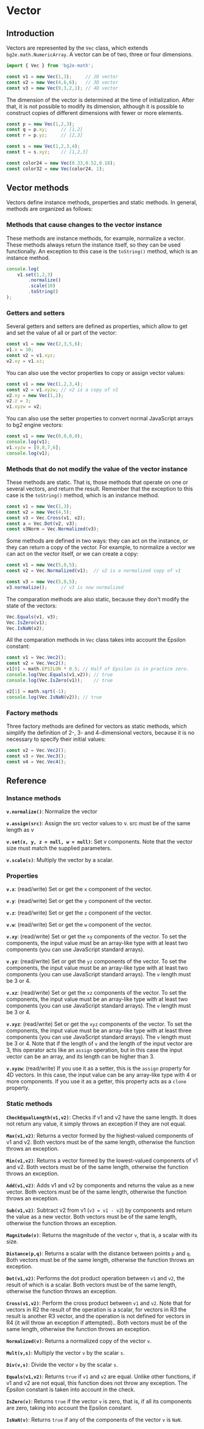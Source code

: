 # Vector

## Introduction

Vectors are represented by the `Vec` class, which extends `bg2e.math.NumericArray`. A vector can be of two, three or four dimensions.

```js
import { Vec } from 'bg2e-math';

const v1 = new Vec(1,3);     // 2D vector
const v2 = new Vec(4,6,6);   // 3D vector
const v3 = new Vec(9,3,2,1); // 4D vector
```

The dimension of the vector is determined at the time of initialization. After that, it is not possible to modify its dimension, although it is possible to construct copies of different dimensions with fewer or more elements.

```js
const p = new Vec(1,2,3);
const q = p.xy;     // [1,2]
const r = p.yz;     // [2,3]

const s = new Vec(1,2,3,4);
const t = s.xyz;    // [1,2,3]

const color24 = new Vec(0.33,0.52,0.18);
const color32 = new Vec(color24, 1);
```

## Vector methods

Vectors define instance methods, properties and static methods. In general, methods are organized as follows:

### Methods that cause changes to the vector instance

These methods are instance methods, for example, normalize a vector. These methods always return the instance itself, so they can be used functionally. An exception to this case is the `toString()` method, which is an instance method.

```js
console.log(
    v1.set(1,2,3)
        .normalize()
        .scale(10)
        .toString()
);
```

### Getters and setters

Several getters and setters are defined as properties, which allow to get and set the value of all or part of the vector:

```js
const v1 = new Vec(2,3,5,6);
v1.x = 10;
const v2 = v1.xyz;
v2.xy = v1.xz;
```

You can also use the vector properties to copy or assign vector values:

```js
const v1 = new Vec(1,2,3,4);
const v2 = v1.xyzw; // v2 is a copy of v1
v2.xy = new Vec(1,2);
v2.z = 3;
v1.xyzw = v2;
```
You can also use the setter properties to convert normal JavaScript arrays to bg2 engine vectors:

```js
const v1 = new Vec(0,0,0,0);
console.log(v1);
v1.xyzw = [9,8,7,6];
console.log(v1);
```

### Methods that do not modify the value of the vector instance

These methods are static. That is, those methods that operate on one or several vectors, and return the result. Remember that the exception to this case is the `toString()` method, which is an instance method.

```js
const v1 = new Vec(1,3);
const v2 = new Vec(4,5);
const v3 = Vec.Cross(v1, v2);
const a = Vec.Dot(v2, v3);
const v3Norm = Vec.Normalized(v3);
```

Some methods are defined in two ways: they can act on the instance, or they can return a copy of the vector. For example, to normalize a vector we can act on the vector itself, or we can create a copy:

```js
const v1 = new Vec(5,0,5);
const v2 = Vec.Normalized(v1);  // v2 is a normalized copy of v1

const v3 = new Vec(5,0,5);
v3.normalize();     // v3 is now normalized
```

The comparation methods are also static, because they don't modify the state of the vectors:

```js
Vec.Equals(v1, v3);
Vec.IsZero(v1);
Vec.IsNaN(v2);
```

All the comparation methods in `Vec` class takes into account the Epsilon constant:

```js
const v1 = Vec.Vec2();
const v2 = Vec.Vec2();
v1[0] = math.EPSILON * 0.5; // Half of Epsilon is in practice zero.
console.log(Vec.Equals(v1,v2)); // true
console.log(Vec.IsZero(v1));    // true

v2[1] = math.sqrt(-1);
console.log(Vec.IsNaN(v2)); // true
```

### Factory methods

Three factory methods are defined for vectors as static methods, which simplify the definition of 2-, 3- and 4-dimensional vectors, because it is no necessary to specify their initial values:

```js
const v2 = Vec.Vec2();
const v3 = Vec.Vec3();
const v4 = Vec.Vec4();
```

## Reference

### Instance methods

**`v.normalize()`**: Normalize the vector

**`v.assign(src)`**: Assign the src vector values to v. src must be of the same length as v

**`v.set(x, y, z = null, w = null)`**: Set v components. Note that the vector size must match the supplied parameters.

**`v.scale(s)`**: Multiply the vector by a scalar.

### Properties

**`v.x`**: (read/write) Set or get the `x` component of the vector.

**`v.y`**: (read/write) Set or get the `y` component of the vector.

**`v.z`**: (read/write) Set or get the `z` component of the vector.

**`v.w`**: (read/write) Set or get the `w` component of the vector.


**`v.xy`**: (read/write) Set or get the `xy` components of the vector. To set the components, the input value must be an array-like type with at least two components (you can use JavaScript standard arrays).

**`v.yz`**: (read/write) Set or get the `yz` components of the vector. To set the components, the input value must be an array-like type with at least two components (you can use JavaScript standard arrays). The `v` length must be 3 or 4. 

**`v.xz`**: (read/write) Set or get the `xz` components of the vector. To set the components, the input value must be an array-like type with at least two components (you can use JavaScript standard arrays). The `v` length must be 3 or 4. 


**`v.xyz`**: (read/write) Set or get the `xyz` components of the vector. To set the components, the input value must be an array-like type with at least three components (you can use JavaScript standard arrays). The `v` length must be 3 or 4. Note that if the length of `v` and the length of the input vector are 3, this operator acts like an `assign` operation, but in this case the input vector can be an array, and its length can be higher than 3.

**`v.xyzw`**: (read/write) If you use it as a setter, this is the `assign` property for 4D vectors. In this case, the input value can be any array-like type with 4 or more components. If you use it as a getter, this property acts as a `clone` property.

### Static methods

**`CheckEqualLength(v1,v2)`**: Checks if v1 and v2 have the same length. It does not return any value, it simply throws an exception if they are not equal.

**`Max(v1,v2)`**: Returns a vector formed by the highest-valued components of v1 and v2. Both vectors must be of the same length, otherwise the function throws an exception.

**`Min(v1,v2)`**: Returns a vector formed by the lowest-valued components of v1 and v2. Both vectors must be of the same length, otherwise the function throws an exception.

**`Add(v1,v2)`**: Adds v1 and v2 by components and returns the value as a new vector. Both vectors must be of the same length, otherwise the function throws an exception.

**`Sub(v1,v2)`**: Subtract v2 from v1 (`v3 = v1 - v2`) by components and return the value as a new vector. Both vectors must be of the same length, otherwise the function throws an exception.

**`Magnitude(v)`**: Returns the magnitude of the vector `v`, that is, a scalar with its size.

**`Distance(p,q)`**: Returns a scalar with the distance between points `p` and `q`. Both vectors must be of the same length, otherwise the function throws an exception.

**`Dot(v1,v2)`**: Performs the dot product operation between `v1` and `v2`, the result of which is a scalar. Both vectors must be of the same length, otherwise the function throws an exception.

**`Cross(v1,v2)`**: Perform the cross product between `v1` and `v2`. Note that for vectors in R2 the result of the operation is a scalar, for vectors in R3 the result is another R3 vector, and the operation is not defined for vectors in R4 (it will throw an exception if attempted).. Both vectors must be of the same length, otherwise the function throws an exception.

**`Normalized(v)`**: Returns a normalized copy of the vector `v`.

**`Mult(v,s)`**: Multiply the vector `v` by the scalar `s`.

**`Div(v,s)`**: Divide the vector `v` by the scalar `s`.

**`Equals(v1,v2)`**: Returns `true` if `v1` and `v2` are equal. Unlike other functions, if v1 and v2 are not equal, this function does not throw any exception. The Epsilon constant is taken into account in the check.

**`IsZero(v)`**: Returns `true` if the vector `v` is zero, that is, if all its components are zero, taking into account the Epsilon constant.

**`IsNaN(v)`**: Returns `true` if any of the components of the vector `v` is `NaN`.

